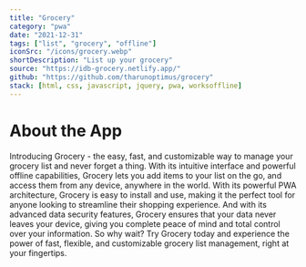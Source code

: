 ```yaml
---
title: "Grocery"
category: "pwa"
date: "2021-12-31"
tags: ["list", "grocery", "offline"]
iconSrc: "/icons/grocery.webp"
shortDescription: "List up your grocery"
source: "https://idb-grocery.netlify.app/"
github: "https://github.com/tharunoptimus/grocery"
stack: [html, css, javascript, jquery, pwa, worksoffline]
---
```


# About the App

Introducing Grocery - the easy, fast, and customizable way to manage your grocery list and never forget a thing. With its intuitive interface and powerful offline capabilities, Grocery lets you add items to your list on the go, and access them from any device, anywhere in the world. With its powerful PWA architecture, Grocery is easy to install and use, making it the perfect tool for anyone looking to streamline their shopping experience. And with its advanced data security features, Grocery ensures that your data never leaves your device, giving you complete peace of mind and total control over your information. So why wait? Try Grocery today and experience the power of fast, flexible, and customizable grocery list management, right at your fingertips.
